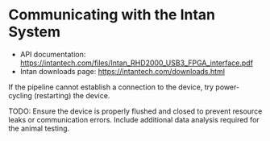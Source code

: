 # Communicating with the Intan System

- API documentation: https://intantech.com/files/Intan_RHD2000_USB3_FPGA_interface.pdf
- Intan downloads page: https://intantech.com/downloads.html

If the pipeline cannot establish a connection to the device, try power-cycling (restarting) the device.

TODO: Ensure the device is properly flushed and closed to prevent resource leaks or communication errors.
Include additional data analysis required for the animal testing.
